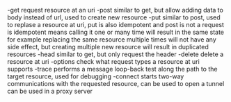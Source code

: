 -get
request resource at an uri
-post
similar to get, but allow adding data to body instead of url, used to create new resource
-put
similar to post, used to replase a resource at uri, put is also idempotent and post is not
a request is idempotent means calling it one or many time will result in the same state
for example replacing the same resource multiple times will not have any side effect, but creating multiple new resource will result in duplicated resources
-head
similar to get, but only request the header
-delete
delete a resource at uri
-options
check what request types a resource at uri supports
-trace
performs a message loop-back test along the path to the target resource, used for debugging
-connect
starts two-way communications with the requested resource, can be used to open a tunnel
can be used in a proxy server